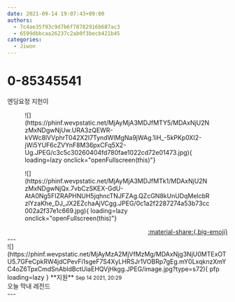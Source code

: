 ```yaml
---
date: 2021-09-14 19:07:43+09:00
authors:
  - 7c4ae35f93c9d7b6f78782916b687ac3
  - 6599dbbcaa26237c2ab0f3becb421b45
categories:
  - Jiwon
---
```


# 0-85345541

<div class="post-container" markdown="1">
<div class="content-container md-sidebar__scrollwrap" markdown="1">

엔딩요정 지헌이
<figure markdown="1">
![](https://phinf.wevpstatic.net/MjAyMjA3MDJfMTY5/MDAxNjU2NzMxNDgwNjUw.URA3zQEWR-kVWc8lVVphrT042X2I7TyndWIMgNa9jWAg.1iH_-5kPKp0XI2-jWi5YUF6cZVYnF8M36pxCFq5X2-Ug.JPEG/c3c5c30260404fd780fae1022cd72e01473.jpg){ loading=lazy onclick="openFullscreen(this)"}
</figure>

<figure markdown="1">
![](https://phinf.wevpstatic.net/MjAyMjA3MDJfMTk1/MDAxNjU2NzMxNDgwNjQx.7vbCzSKEX-GdU-AtA0Ng5FIZRAPHNUH5jqhncTNJFZAg.QZcGN8kUnUDqMelcbRzlYzaKhe_DJ_JX2EZchaAjVCgg.JPEG/0c1a2f2287274a53b73cc002a2f37e1c669.jpg){ loading=lazy onclick="openFullscreen(this)"}
</figure>


</div>
</div>

<div style="text-align: right;" markdown="1">
<a href="https://weverse.io/fromis9/fanpost/0-85345541" style="text-align: right;">:material-share:{.big-emoji}</a>
</div>
---

<div class="comments-container md-sidebar__scrollwrap" markdown="1">
<div class="comment" markdown="1">
<div class='id-container' markdown="1">
![](https://phinf.wevpstatic.net/MjAyMzA2MjVfMzMg/MDAxNjg3NjU0MTExOTU5.7GFeCpkRW4jdCPevFi1sgeF7S4XyLHRSJr1VOBRp7gEg.mY0LxqknzXmYC4oZ6TpxCmdSnAbldBctUiaEHQVjHkgg.JPEG/image.jpg?type=s72){ pfp loading=lazy }
**<span class="artist">지원</span>** <small>Sep 14 2021, 20:29</small><br>
</div>
<div class='comment-body' markdown="1">
오늘 막내 레전드
</div>
</div>
</div>
---
